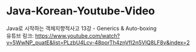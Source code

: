 # Java-Korean-Youtube-Video
Java로 시작하는 객체지향적사고 13강 - Generics & Auto-boxing<br />
유튜브 링크: https://www.youtube.com/watch?v=5WwNP_puatE&list=PLzbU4Lcv-48porTh4znVfI2n5VlQ8LF8v&index=2
